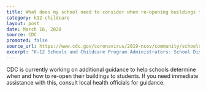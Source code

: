 ```yaml
---
title: What does my school need to consider when re-opening buildings to students?
category: k12-childcare
layout: post
date: March 16, 2020
source: CDC
promoted: false
source_url: https://www.cdc.gov/coronavirus/2019-ncov/community/schools-childcare/schools-faq.html
excerpt: "K-12 Schools and Childcare Program Administrators: School Dismissals"
---
```


CDC is currently working on additional guidance to help schools determine when and how to re-open their buildings to students. If you need immediate assistance with this, consult local health officials for guidance.

